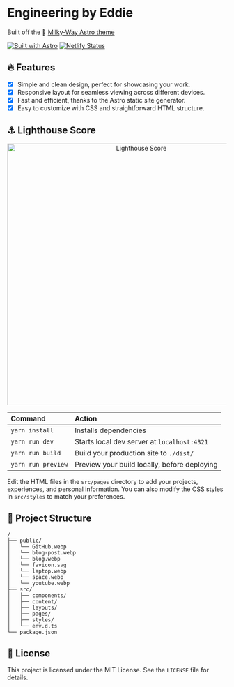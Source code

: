 # Engineering by Eddie

Built off the 🌌 [Milky-Way Astro theme](https://github.com/ttomczak3/Milky-Way)

[![Built with Astro](https://astro.badg.es/v2/built-with-astro/tiny.svg)](https://astro.build) [![Netlify Status](https://api.netlify.com/api/v1/badges/0b0bcb79-a1d8-4b32-9566-8f30af19e4cc/deploy-status)](https://app.netlify.com/sites/astro-milky-way/deploys)

## 🔥 Features

- [x] Simple and clean design, perfect for showcasing your work.
- [x] Responsive layout for seamless viewing across different devices.
- [x] Fast and efficient, thanks to the Astro static site generator.
- [x] Easy to customize with CSS and straightforward HTML structure.

## ⚓ Lighthouse Score

<p align="center">
  <img width="600" alt="Lighthouse Score" src="https://raw.githubusercontent.com/ttomczak3/Milky-Way/6e386e2f920c993c33d348a9c1271a1cec6c6d2b/milkyway-lighthouse-score.svg"/>
</p>

| Command            | Action                                       |
| :----------------- | :------------------------------------------- |
| `yarn install`     | Installs dependencies                        |
| `yarn run dev`     | Starts local dev server at `localhost:4321`  |
| `yarn run build`   | Build your production site to `./dist/`      |
| `yarn run preview` | Preview your build locally, before deploying |

Edit the HTML files in the `src/pages` directory to add your projects, experiences, and personal information. You can also modify the CSS styles in `src/styles` to match your preferences.

## 📂 Project Structure

```
/
├── public/
│   └── GitHub.webp
│   └── blog-post.webp
│   └── blog.webp
│   └── favicon.svg
│   └── laptop.webp
│   └── space.webp
│   └── youtube.webp
├── src/
│   ├── components/
│   ├── content/
│   ├── layouts/
│   ├── pages/
│   ├── styles/
│   └── env.d.ts
└── package.json
```

## 📃 License

This project is licensed under the MIT License. See the `LICENSE` file for details.
